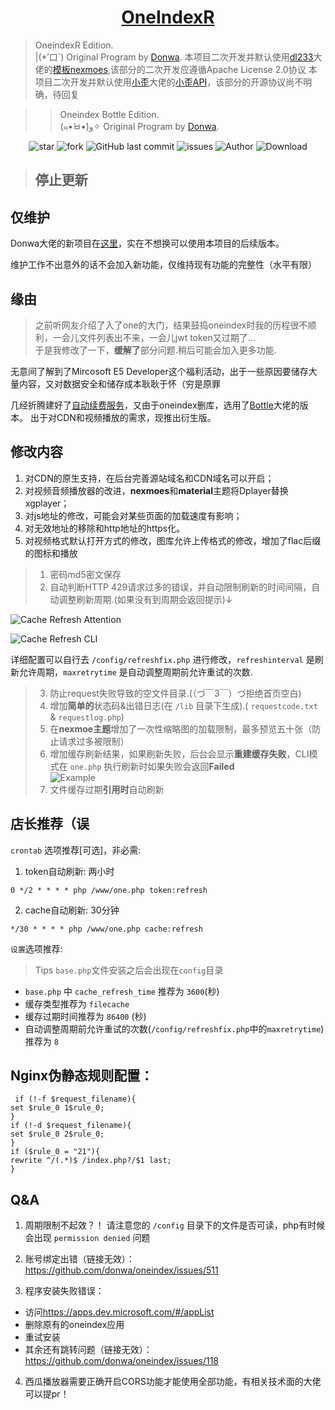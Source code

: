 <h1 align="center"><a href="https://github.com/xqymain/OneIndexR" target="_blank">OneIndexR</a></h1>

> OneindexR Edition.<br>
> |(*′口`) Original Program by [Donwa](https://github.com/donwa). 
> 本项目二次开发并默认使用[dl233](https://github.com/dl233)大佬的[模板nexmoes](https://github.com/dl233/OneIndex-theme-nexmoes),该部分的二次开发应遵循Apache License 2.0协议
> 本项目二次开发并默认使用[小歪](https://www.ixiaowai.cn/)大佬的[小歪API](https://api.ixiaowai.cn/)，该部分的开源协议尚不明确，待回复

>> Oneindex Bottle Edition.<br>
>> (๑•̀ㅂ•́)و✧  Original Program by [Donwa](https://github.com/donwa/oneindex). 

<p align="center">
<img alt="star" src="https://img.shields.io/github/stars/xqymain/OneIndexR.svg"/>
<img alt="fork" src="https://img.shields.io/github/forks/xqymain/OneIndexR.svg"/>
<img alt="GitHub last commit" src="https://img.shields.io/github/last-commit/xqymain/OneIndexR.svg?label=commits">
<img alt="issues" src="https://img.shields.io/github/issues/xqymain/OneIndexR.svg"/>
<img alt="Author" src="https://img.shields.io/badge/author-xqymain-red.svg"/>
<img alt="Download" src="https://img.shields.io/badge/download-85.2KB-brightgreen.svg"/>
</p>

> ## 停止更新
## 仅维护
Donwa大佬的新项目在[这里](https://github.com/SomeBottle/OdIndex)，实在不想换可以使用本项目的后续版本。

维护工作不出意外的话不会加入新功能，仅维持现有功能的完整性（水平有限）

## 缘由  
> 之前听网友介绍了入了one的大门，结果鼓捣oneindex时我的历程很不顺利，一会儿文件列表出不来，一会儿jwt token又过期了...   
> 于是我修改了一下，**缓解了**部分问题.稍后可能会加入更多功能.  

无意间了解到了Mircosoft E5 Developer这个福利活动，出于一些原因要储存大量内容，又对数据安全和储存成本耿耿于怀（穷是原罪

几经折腾建好了[自动续费服务](https://github.com/xqymain/RenewMircosoftE5)，又由于oneindex删库，选用了[Bottle](https://github.com/SomeBottle/OneIndex)大佬的版本。
出于对CDN和视频播放的需求，现推出衍生版。

## 修改内容
1. 对CDN的原生支持，在后台完善源站域名和CDN域名可以开启；
2. 对视频音频播放器的改进，**nexmoes**和**material**主题将Dplayer替换xgplayer；
3. 对js地址的修改，可能会对某些页面的加载速度有影响；
4. 对无效地址的移除和http地址的https化。
5. 对视频格式默认打开方式的修改，图库允许上传格式的修改，增加了flac后缀的图标和播放

> 1. 密码md5密文保存  
> 2. 自动判断HTTP 429请求过多的错误，并自动限制刷新的时间间隔，自动调整刷新周期.(如果没有到周期会返回提示)↓
  
  ![Cache Refresh Attention](https://ww2.sinaimg.cn/large/ed039e1fgy1g1dncyfprgj20iw0acwee)  
  
  ![Cache Refresh CLI](https://ww2.sinaimg.cn/large/ed039e1fgy1g1dnd9mrelj20dq02bt8l)  
  
  详细配置可以自行去 `/config/refreshfix.php` 进行修改，`refreshinterval` 是刷新允许周期，`maxretrytime` 是自动调整周期前允许重试的次数.  
  
> 3. 防止request失败导致的空文件目录.(（づ￣3￣）づ拒绝首页空白)   
> 4. 增加**简单的**状态码&出错日志(在 `/lib` 目录下生成).( `requestcode.txt` & `requestlog.php`)  
> 5. 在**nexmoe主题**增加了一次性缩略图的加载限制，最多预览五十张（防止请求过多被限制）  
> 6. 增加缓存刷新结果，如果刷新失败，后台会显示**重建缓存失败**，CLI模式在 `one.php` 执行刷新时如果失败会返回**Failed**  
  ![Example](https://ww2.sinaimg.cn/large/ed039e1fgy1g15sddvme4j20bg0650sh)  
> 7. 文件缓存过期**引用时**自动刷新   

## 店长推荐（误  
`crontab` 选项推荐[可选]，非必需:
1. token自动刷新: 两小时

```
0 */2 * * * * php /www/one.php token:refresh
```

2. cache自动刷新: 30分钟

```
*/30 * * * * php /www/one.php cache:refresh
```
`设置`选项推荐:
> Tips `base.php`文件安装之后会出现在`config`目录
- `base.php` 中 `cache_refresh_time` 推荐为 `3600`(秒)
- 缓存类型推荐为 `filecache`
- 缓存过期时间推荐为 `86400` (秒)
- 自动调整周期前允许重试的次数(`/config/refreshfix.php`中的`maxretrytime`)推荐为  `8`  
 
## Nginx伪静态规则配置： 
```
 if (!-f $request_filename){  
set $rule_0 1$rule_0;  
}  
if (!-d $request_filename){  
set $rule_0 2$rule_0;  
}  
if ($rule_0 = "21"){  
rewrite ^/(.*)$ /index.php?/$1 last;  
}  
```

## Q&A
1. 周期限制不起效？！
     请注意您的 `/config` 目录下的文件是否可读，php有时候会出现 `permission denied` 问题  

2. 账号绑定出错（链接无效）：  
 <https://github.com/donwa/oneindex/issues/511>   

3. 程序安装失败错误：
 * 访问<https://apps.dev.microsoft.com/#/appList>  
 * 删除原有的oneindex应用  
 * 重试安装  
 * 其余还有跳转问题（链接无效）： <https://github.com/donwa/oneindex/issues/118>  

4. 西瓜播放器需要正确开启CORS功能才能使用全部功能，有相关技术面的大佬可以提pr！
